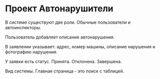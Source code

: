 # Проект Автонарушители

В системе существуют две роли.
Обычные пользователи и автоинспекторы.

Пользователь добавляет описание автонарушения.

В заявлении указывает:
адрес, номер машины, описание нарушения и фотографию нарушения.

У заявки есть статус. Принята. Отклонена. Завершена.

Вид системы. Главная страница - это поиск с таблицей.